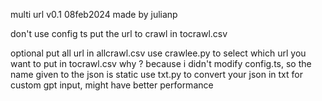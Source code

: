 multi url v0.1 08feb2024
made by julianp

don't use config ts
put the url to crawl in tocrawl.csv

optional
put all url in allcrawl.csv
use crawlee.py to select which url you want to put in tocrawl.csv
why ? because i didn't modify config.ts, so the name given to the json is static
use txt.py to convert your json in txt for custom gpt input, might have better performance
